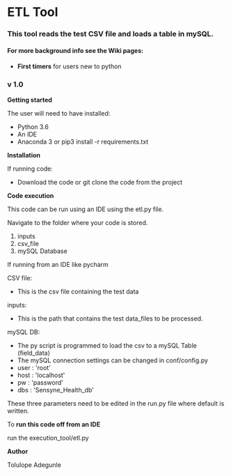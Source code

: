 # ETL Tool
### This tool reads the test CSV file and loads a table in mySQL. 
#### For more background info see the Wiki pages:
#### 
*  **First timers** for users new to python
### v 1.0

**Getting started**

The user will need to have installed: 
- Python 3.6 
- An IDE  
- Anaconda 3 or pip3 install -r requirements.txt

**Installation**

If running code:
- Download the code or git clone the code from the project

**Code execution**

This code can be run using an IDE using the etl.py file.

Navigate to the folder where your code is stored. 

1) inputs
2) csv_file
3) mySQL Database

If running from an IDE like pycharm

CSV file:
- This is the csv file containing the test data

inputs:
- This is the path that contains the test data_files to be processed.

mySQL DB:
- The py script is programmed to load the csv to a mySQL Table (field_data)
- The mySQL connection settings can be changed in conf/config.py
- user : 'root'
- host : 'localhost'
- pw : 'password'
- dbs : 'Sensyne_Health_db' 

These three parameters need to be edited in the run.py file where default is written. 

To **run this code off from an IDE**  

run the execution_tool/etl.py

 
 

**Author**

Tolulope Adegunle
 


